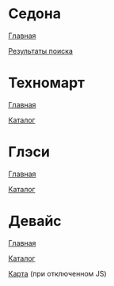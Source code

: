 # Седона

<a href="https://maximryabov22011988.github.io/portfolio/sedona/index.html" target="_blank">Главная</a>

<a href="https://maximryabov22011988.github.io/portfolio/sedona/searching-results.html" target="_blank">Результаты поиска</a>


# Техномарт

<a href="https://maximryabov22011988.github.io/portfolio/technomart/index.html" target="_blank">Главная</a>

<a href="https://maximryabov22011988.github.io/portfolio/technomart/catalog.html" target="_blank">Каталог</a>


# Глэси

<a href="https://maximryabov22011988.github.io/portfolio/gllacy/index.html" target="_blank">Главная</a>

<a href="https://maximryabov22011988.github.io/portfolio/gllacy/cream-ice-cream.html" target="_blank">Каталог</a>


# Девайс

<a href="https://maximryabov22011988.github.io/portfolio/device/index.html" target="_blank">Главная</a>

<a href="https://maximryabov22011988.github.io/portfolio/device/catalog.html" target="_blank">Каталог</a>

<span><a href="https://maximryabov22011988.github.io/portfolio/device/map.html" target="_blank">Карта</a> (при отключенном JS)</span>
